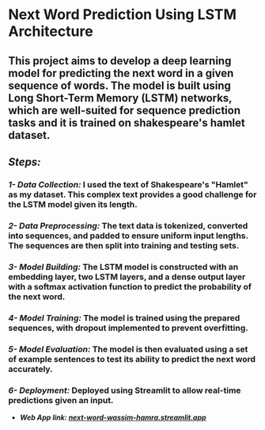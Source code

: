 # **Next Word Prediction Using LSTM Architecture**

## This project aims to develop a deep learning model for predicting the next word in a given sequence of words. The model is built using Long Short-Term Memory (LSTM) networks, which are well-suited for sequence prediction tasks and it is trained on shakespeare's hamlet dataset.

## ***Steps:***

### ***1- Data Collection:*** I used the text of Shakespeare's \"Hamlet\" as my dataset. This complex text provides a good challenge for the LSTM model given its length.

### ***2- Data Preprocessing:*** The text data is tokenized, converted into sequences, and padded to ensure uniform input lengths. The sequences are then split into training and testing sets.

### ***3- Model Building:*** The LSTM model is constructed with an embedding layer, two LSTM layers, and a dense output layer with a softmax activation function to predict the probability of the next word.

  ### ***4- Model Training:*** The model is trained using the prepared sequences, with dropout implemented to prevent overfitting.
  
  ### ***5- Model Evaluation:*** The model is then evaluated using a set of example sentences to test its ability to predict the next word accurately.
  
  ### ***6- Deployment:*** Deployed using Streamlit to allow real-time predictions given an input.
  *  ***Web App link: [next-word-wassim-hamra.streamlit.app](https://next-word-prediction-wassim-hamraapp.streamlit.app/)***
